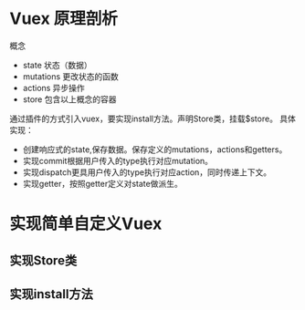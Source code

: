 # Vuex 原理剖析
概念
- state 状态（数据）
- mutations 更改状态的函数
- actions 异步操作
- store 包含以上概念的容器

通过插件的方式引入vuex，要实现install方法。声明Store类，挂载$store。
具体实现：
- 创建响应式的state,保存数据。保存定义的mutations，actions和getters。
- 实现commit根据用户传入的type执行对应mutation。
- 实现dispatch更具用户传入的type执行对应action，同时传递上下文。
- 实现getter，按照getter定义对state做派生。
# 实现简单自定义Vuex
## 实现Store类
## 实现install方法